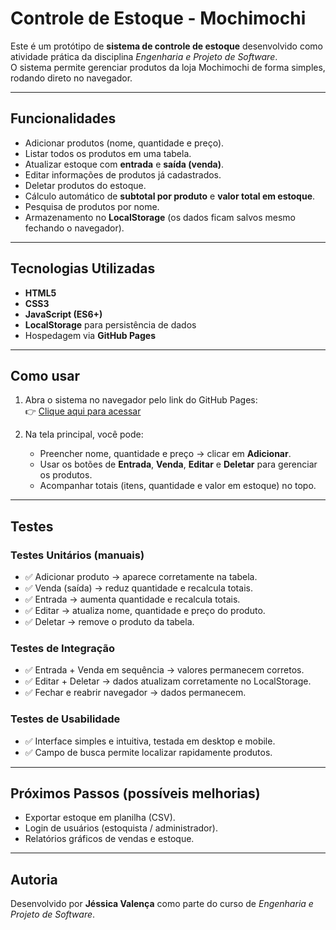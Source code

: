 # Controle de Estoque - Mochimochi

Este é um protótipo de **sistema de controle de estoque** desenvolvido como atividade prática da disciplina *Engenharia e Projeto de Software*.  
O sistema permite gerenciar produtos da loja Mochimochi de forma simples, rodando direto no navegador.

---

## Funcionalidades
- Adicionar produtos (nome, quantidade e preço).
- Listar todos os produtos em uma tabela.
- Atualizar estoque com **entrada** e **saída (venda)**.
- Editar informações de produtos já cadastrados.
- Deletar produtos do estoque.
- Cálculo automático de **subtotal por produto** e **valor total em estoque**.
- Pesquisa de produtos por nome.
- Armazenamento no **LocalStorage** (os dados ficam salvos mesmo fechando o navegador).

---

## Tecnologias Utilizadas
- **HTML5**
- **CSS3**
- **JavaScript (ES6+)**
- **LocalStorage** para persistência de dados
- Hospedagem via **GitHub Pages**

---

## Como usar
1. Abra o sistema no navegador pelo link do GitHub Pages:  
   👉 [Clique aqui para acessar](https://jessicaalida.github.io/estoque-mochimochi/)  

2. Na tela principal, você pode:
   - Preencher nome, quantidade e preço → clicar em **Adicionar**.
   - Usar os botões de **Entrada**, **Venda**, **Editar** e **Deletar** para gerenciar os produtos.
   - Acompanhar totais (itens, quantidade e valor em estoque) no topo.

---

## Testes

### Testes Unitários (manuais)
- ✅ Adicionar produto → aparece corretamente na tabela.  
- ✅ Venda (saída) → reduz quantidade e recalcula totais.  
- ✅ Entrada → aumenta quantidade e recalcula totais.  
- ✅ Editar → atualiza nome, quantidade e preço do produto.  
- ✅ Deletar → remove o produto da tabela.  

### Testes de Integração
- ✅ Entrada + Venda em sequência → valores permanecem corretos.  
- ✅ Editar + Deletar → dados atualizam corretamente no LocalStorage.  
- ✅ Fechar e reabrir navegador → dados permanecem.  

### Testes de Usabilidade
- ✅ Interface simples e intuitiva, testada em desktop e mobile.  
- ✅ Campo de busca permite localizar rapidamente produtos.  

---

## Próximos Passos (possíveis melhorias)
- Exportar estoque em planilha (CSV).  
- Login de usuários (estoquista / administrador).  
- Relatórios gráficos de vendas e estoque.  

---

## Autoria
Desenvolvido por **Jéssica Valença** como parte do curso de *Engenharia e Projeto de Software*.  
